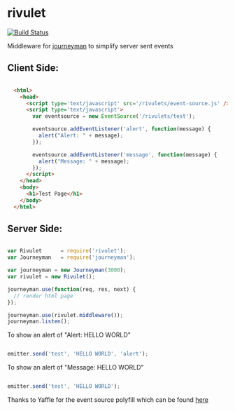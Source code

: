 rivulet
=======

[![Build Status](https://travis-ci.org/bthesorceror/rivulet.png?branch=master)](undefined)

Middleware for [journeyman][] to simplify server sent events

Client Side:
------------------------------------

```html

  <html>
    <head>
      <script type='text/javascript' src='/rivulets/event-source.js' />
      <script type='text/javascript'>
        var eventsource = new EventSource('/rivulets/test');

        eventsource.addEventListener('alert', function(message) {
          alert("Alert: " + message);
        });

        eventsource.addEventListener('message', function(message) {
          alert("Message: " + message);
        });
      </script>
    </head>
    <body>
      <h1>Test Page</h1>
    </body>
  </html>

```

Server Side:
-------------------------------------------

```javascript

var Rivulet      = require('rivulet');
var Journeyman   = require('journeyman');

var journeyman = new Journeyman(3000);
var rivulet = new Rivulet();

journeyman.use(function(req, res, next) {
  // render html page
});

journeyman.use(rivulet.middleware());
journeyman.listen();

```

To show an alert of "Alert: HELLO WORLD"

```javascript

emitter.send('test', 'HELLO WORLD', 'alert');

```

To show an alert of "Message: HELLO WORLD"

```javascript

emitter.send('test', 'HELLO WORLD');

```

Thanks to Yaffle for the event source polyfill which can be found [here](https://github.com/Yaffle/EventSource)

[journeyman]: https://github.com/bthesorceror/journeyman
